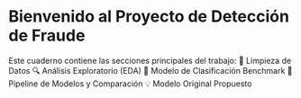 # Bienvenido al Proyecto de Detección de Fraude

Este cuaderno contiene las secciones principales del trabajo:
🧹 Limpieza de Datos
🔍 Análisis Exploratorio (EDA)
🧠 Modelo de Clasificación Benchmark
🔁 Pipeline de Modelos y Comparación
💡 Modelo Original Propuesto
